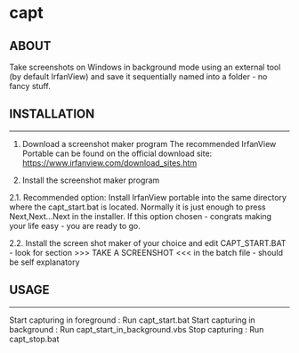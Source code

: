 # capt

ABOUT
-------------------------------
Take screenshots on Windows in background mode using an external tool (by default IrfanView) and save it sequentially named into a folder - no fancy stuff.


INSTALLATION
-------------------------------
-------------------------------
1. Download a screenshot maker program
The recommended IrfanView Portable can be found on the official download site: https://www.irfanview.com/download_sites.htm

2. Install the screenshot maker program

2.1. Recommended option: Install IrfanView portable into the same directory where the capt_start.bat is located. Normally it is just enough to press Next,Next...Next in the installer. If this option chosen - congrats making your life easy - you are ready to go.

2.2. Install the screen shot maker of your choice and edit CAPT_START.BAT - look for section >>> TAKE A SCREENSHOT <<< in the batch file - should be self explanatory

USAGE
-------------------------------
-------------------------------
Start capturing in foreground	: Run capt_start.bat
Start capturing in background	: Run capt_start_in_background.vbs
Stop capturing			: Run capt_stop.bat
